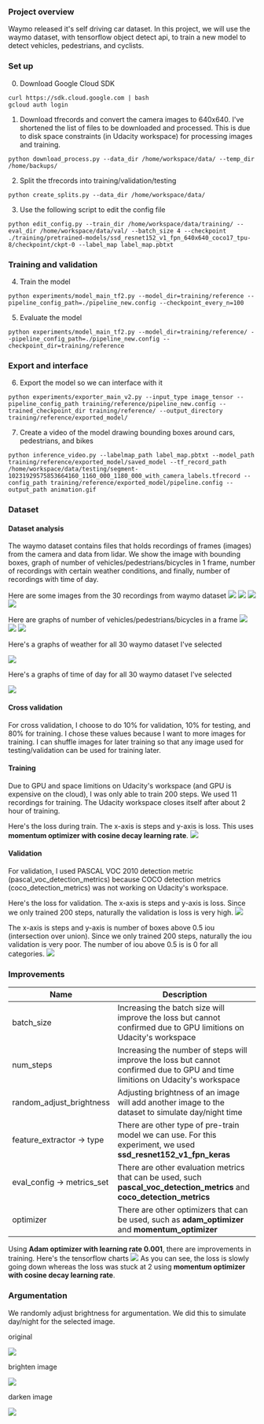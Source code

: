 ### Project overview
Waymo released it's self driving car dataset. In this project, we will use the waymo dataset, with tensorflow object detect api, to train a new model to detect vehicles, pedestrians, and cyclists.

### Set up
0) Download Google Cloud SDK
```
curl https://sdk.cloud.google.com | bash
gcloud auth login
```

1) Download tfrecords and convert the camera images to 640x640. I've shortened the list of files to be downloaded and processed. This is due to disk space constraints (in Udacity workspace) for processing images and training.
```
python download_process.py --data_dir /home/workspace/data/ --temp_dir /home/backups/
```

2) Split the tfrecords into training/validation/testing
```
python create_splits.py --data_dir /home/workspace/data/
```

3) Use the following script to edit the config file
```
python edit_config.py --train_dir /home/workspace/data/training/ --eval_dir /home/workspace/data/val/ --batch_size 4 --checkpoint ./training/pretrained-models/ssd_resnet152_v1_fpn_640x640_coco17_tpu-8/checkpoint/ckpt-0 --label_map label_map.pbtxt
```

### Training and validation
4. Train the model
```
python experiments/model_main_tf2.py --model_dir=training/reference --pipeline_config_path=./pipeline_new.config --checkpoint_every_n=100
```

5. Evaluate the model
```
python experiments/model_main_tf2.py --model_dir=training/reference/ --pipeline_config_path=./pipeline_new.config --checkpoint_dir=training/reference
```

### Export and interface
6. Export the model so we can interface with it
```
python experiments/exporter_main_v2.py --input_type image_tensor --pipeline_config_path training/reference/pipeline_new.config --trained_checkpoint_dir training/reference/ --output_directory training/reference/exported_model/
```

7. Create a video of the model drawing bounding boxes around cars, pedestrians, and bikes
```
python inference_video.py --labelmap_path label_map.pbtxt --model_path training/reference/exported_model/saved_model --tf_record_path /home/workspace/data/testing/segment-10231929575853664160_1160_000_1180_000_with_camera_labels.tfrecord --config_path training/reference/exported_model/pipeline.config --output_path animation.gif
```
### Dataset
#### Dataset analysis
The waymo dataset contains files that holds recordings of frames (images) from the camera and data from lidar. We show the image with bounding boxes, graph of number of vehicles/pedestrians/bicycles in 1 frame, number of recordings with certain weather conditions, and finally, number of recordings with time of day.

Here are some images from the 30 recordings from waymo dataset
![](images/image1.png)
![](images/image2.png)
![](images/image3.png)
![](images/image4.png)

Here are graphs of number of vehicles/pedestrians/bicycles in a frame
![](images/image5.png)
![](images/image6.png)
![](images/image7.png)

Here's a graphs of weather for all 30 waymo dataset I've selected

![](images/image8.png)

Here's a graphs of time of day for all 30 waymo dataset I've selected

![](images/image9.png)


#### Cross validation
For cross validation, I choose to do 10% for validation, 10% for testing, and 80% for training. I chose these values because I want to more images for training. I can shuffle images for later training so that any image used for testing/validation can be used for training later.

#### Training
Due to GPU and space limitions on Udacity's workspace (and GPU is expensive on the cloud), I was only able to train 200 steps. We used 11 recordings for training. The Udacity workspace closes itself after about 2 hour of training. 

Here's the loss during train. The x-axis is steps and y-axis is loss. This uses **momentum optimizer with cosine decay learning rate**.
![](images/image10.png)

#### Validation
For validation, I used PASCAL VOC 2010 detection metric (pascal_voc_detection_metrics) because COCO detection metrics (coco_detection_metrics) was not working on Udacity's workspace.

Here's the loss for validation. The x-axis is steps and y-axis is loss. Since we only trained 200 steps, naturally the validation is loss is very high.
![](images/image11.png)

The x-axis is steps and y-axis is number of boxes above 0.5 iou (intersection over union). Since we only trained 200 steps, naturally the iou validation is very poor. The number of iou above 0.5 is is 0 for all categories.
![](images/image12.png)

### Improvements
| Name                     | Description |
| -----------              | ----------- |
| batch_size               | Increasing the batch size will improve the loss but cannot confirmed due to GPU limitions on Udacity's workspace |
| num_steps                | Increasing the number of steps will improve the loss but cannot confirmed due to GPU and time limitions on Udacity's workspace |
| random_adjust_brightness | Adjusting brightness of an image will add another image to the dataset to simulate day/night time |
| feature_extractor -> type | There are other type of pre-train model we can use. For this experiment, we used **ssd_resnet152_v1_fpn_keras** |
| eval_config -> metrics_set | There are other evaluation metrics that can be used, such **pascal_voc_detection_metrics** and **coco_detection_metrics** |
| optimizer | There are other optimizers that can be used, such as **adam_optimizer** and **momentum_optimizer** |

Using **Adam optimizer with learning rate 0.001**, there are improvements in training. Here's the tensorflow charts
![](images/image13.png)
As you can see, the loss is slowly going down whereas the loss was stuck at 2 using **momentum optimizer with cosine decay learning rate**.

### Argumentation
We randomly adjust brightness for argumentation. We did this to simulate day/night for the selected image.

original

![](images/image14.png)

brighten image

![](images/image15.png)

darken image

![](images/image16.png)